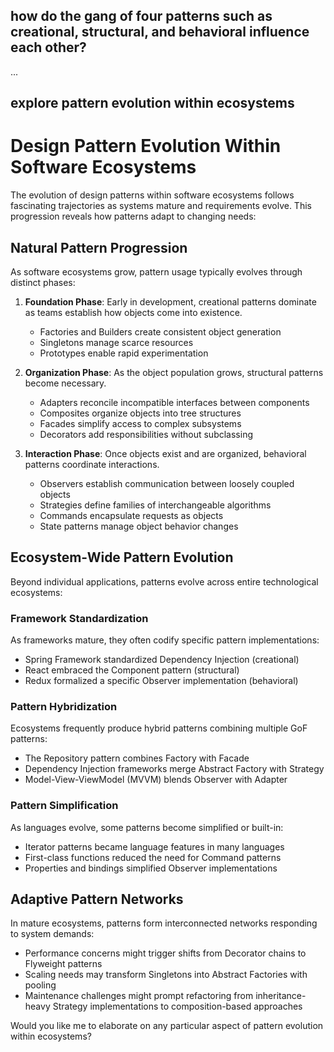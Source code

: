 how do the gang of four patterns such as creational, structural, and behavioral influence each other?
--------
...

explore pattern evolution within ecosystems
--------
# Design Pattern Evolution Within Software Ecosystems

The evolution of design patterns within software ecosystems follows fascinating trajectories as systems mature and requirements evolve. This progression reveals how patterns adapt to changing needs:

## Natural Pattern Progression

As software ecosystems grow, pattern usage typically evolves through distinct phases:

1. **Foundation Phase**: Early in development, creational patterns dominate as teams establish how objects come into existence.
   - Factories and Builders create consistent object generation
   - Singletons manage scarce resources
   - Prototypes enable rapid experimentation

2. **Organization Phase**: As the object population grows, structural patterns become necessary.
   - Adapters reconcile incompatible interfaces between components
   - Composites organize objects into tree structures
   - Facades simplify access to complex subsystems
   - Decorators add responsibilities without subclassing

3. **Interaction Phase**: Once objects exist and are organized, behavioral patterns coordinate interactions.
   - Observers establish communication between loosely coupled objects
   - Strategies define families of interchangeable algorithms
   - Commands encapsulate requests as objects
   - State patterns manage object behavior changes

## Ecosystem-Wide Pattern Evolution

Beyond individual applications, patterns evolve across entire technological ecosystems:

### Framework Standardization
As frameworks mature, they often codify specific pattern implementations:
- Spring Framework standardized Dependency Injection (creational)
- React embraced the Component pattern (structural)
- Redux formalized a specific Observer implementation (behavioral)

### Pattern Hybridization
Ecosystems frequently produce hybrid patterns combining multiple GoF patterns:
- The Repository pattern combines Factory with Facade
- Dependency Injection frameworks merge Abstract Factory with Strategy
- Model-View-ViewModel (MVVM) blends Observer with Adapter

### Pattern Simplification
As languages evolve, some patterns become simplified or built-in:
- Iterator patterns became language features in many languages
- First-class functions reduced the need for Command patterns
- Properties and bindings simplified Observer implementations

## Adaptive Pattern Networks

In mature ecosystems, patterns form interconnected networks responding to system demands:

- Performance concerns might trigger shifts from Decorator chains to Flyweight patterns
- Scaling needs may transform Singletons into Abstract Factories with pooling
- Maintenance challenges might prompt refactoring from inheritance-heavy Strategy implementations to composition-based approaches

Would you like me to elaborate on any particular aspect of pattern evolution within ecosystems?
